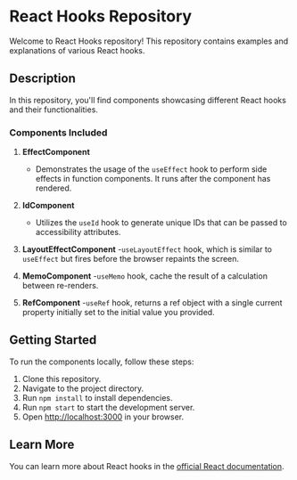 # React Hooks Repository

Welcome to React Hooks repository! This repository contains examples and explanations of various React hooks.

## Description

In this repository, you'll find components showcasing different React hooks and their functionalities.

### Components Included

1. **EffectComponent**
   - Demonstrates the usage of the `useEffect` hook to perform side effects in function components. It runs after the component has rendered.

2. **IdComponent**
   - Utilizes the `useId` hook to generate unique IDs that can be passed to accessibility attributes.

3. **LayoutEffectComponent**
   -`useLayoutEffect` hook, which is similar to `useEffect` but fires before the browser repaints the screen.

4. **MemoComponent**
   -`useMemo` hook, cache the result of a calculation between re-renders.

5. **RefComponent**
   -`useRef` hook, returns a ref object with a single current property initially set to the initial value you provided.

## Getting Started

To run the components locally, follow these steps:

1. Clone this repository.
2. Navigate to the project directory.
3. Run `npm install` to install dependencies.
4. Run `npm start` to start the development server.
5. Open [http://localhost:3000](http://localhost:3000) in your browser.


## Learn More
You can learn more about React hooks in the [official React documentation](https://reactjs.org/docs/hooks-intro.html).
